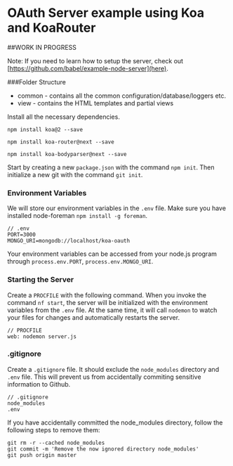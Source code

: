 # OAuth Server example using Koa and KoaRouter

##WORK IN PROGRESS

Note: If you need to learn how to setup the server, check out 
[https://github.com/babel/example-node-server](here).

###Folder Structure
+ common - contains all the common configuration/database/loggers etc.
+ view - contains the HTML templates and partial views


Install all the necessary dependencies.
```
npm install koa@2 --save

npm install koa-router@next --save

npm install koa-bodyparser@next --save

```
Start by creating a new `package.json` with the command `npm init`.
Then initialize a new git with the command `git init`.

### Environment Variables

We will store our environment variables in the `.env` file. Make sure you have installed node-foreman `npm install -g foreman`.
```
// .env
PORT=3000
MONGO_URI=mongodb://localhost/koa-oauth
```
Your environment variables can be accessed from your node.js program through `process.env.PORT`, `process.env.MONGO_URI`.

### Starting the Server

Create a `PROCFILE` with the following command. When you invoke the command `nf start`, the server will be initialized with the environment variables from the `.env` file. At the same time, it will call `nodemon` to watch your files for changes and automatically restarts the server.
```
// PROCFILE
web: nodemon server.js
```

### .gitignore

Create a `.gitignore` file. It should exclude the `node_modules` directory and `.env` file. This will prevent us from accidentally commiting sensitive information to Github.

```
// .gitignore
node_modules
.env
```

If you have accidentally committed the node_modules directory, follow the following steps to remove them:
```
git rm -r --cached node_modules
git commit -m 'Remove the now ignored directory node_modules'
git push origin master
```
